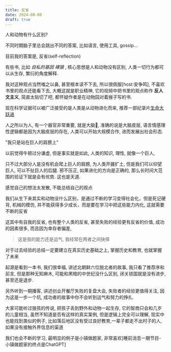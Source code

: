 ```yaml
---
title: 反省
date: 2024-08-08
draft: true
---
```


人和动物有什么区别?

不同时期脑子里总会跳出不同的答案, 比如语言, 使用工具, gossip...

目前我的答案是, 反省(self-reflection)

有些书, 比如 *自私的基因* *裸猿* , 核心思想是人和动物没有区别, 人类一切行为都可以从生存, 繁衍的角度解释. 

我对这种观点当然嗤之以鼻, 甚至根本读不下去, 所以很佩服[host:安争鸣], 不喜欢书里的观点还能看下去, 大概这就是职业精神, 它的视频中把书里的观点称作 **反人文主义**, 简直太贴切了吧, 都怀疑作者是在动物园对着猴子写的书.

现在科学证据可以被广泛接受的是人类是从动物进化而来, 推荐一部纪录片[生命大跃进](https://neodb.social/tv/season/5Iu0frKVskGD35MueQEnj3) 

人之所以为人, 有一个器官非常重要, 就是大脑🧠, 准确的说是大脑皮层, 语言情感理性逻辑都是因为大脑皮层的存在, 人类可以开始大规模合作, 进而发展出社会形态.

"我只是站在巨人的肩膀上" 

以前觉得牛顿过分谦虚, 但是事实就是如此, 人类的知识, 理性, 就像一个巨人, 

只不过大部分人是没有机会爬上巨人的肩膀, 为人类开疆扩土, 但是我们可以仰望巨人, 可以不扯巨人的后腿. 邪不压正, 如果进化的方向是正确的, 那么长时间大范围的验证下就是会有优势. 这也是天道. 

感觉自己的想法太发散, 不能总结自己的观点

我们从生下来其实和动物没什么区别，是通过不断的学习变得社会化，但是死记硬背, 机械的模仿, 并不能获得多少成长，而是要在学习中把这些能力内化, 这就需要不断的反省

这其中有自我的反省, 也有整个人类的反省, 甚至失败的经验更有反省的价值, 成功的因素很多, 而且因为幸存者偏差, 

> 这是我的能力还是运气, 我经常在两者之间抉择

对于过去经验的总结一定要建立在真实历史基础之上, 掌握历史和教育, 也就掌握了未来

起源是看到一本书, 我们很幸福, 讲述北朝鲜六位脱北者的故事, 我只看了推荐序和前言, 但是那种无知麻木, 可能和黑暗的中世纪没什么区别, 闭关锁国就是没有进步, 甚至还是退步. 

另外听到一期播客, 讲述创业开餐厅失败的复盘大会, 失败者的经验更值得关注, 因为这是一步一个坑, 成功者的故事中你不会听到运气和努力的挣扎.

大家可能听过狼孩的传说, 把孩子丢到野外和动物一起生存, 它的智商只会和几岁的儿童相当, 虽然不知道是否有这样的真实案例, 但是逻辑上完全可以理解, 现实中也能找到类似的例子, 比如落后地区没有受过良好教育,一辈子都走不出村子的人, 如果没有接触外界信息的渠道

我们也会不断的学习, 最明显的例子是小镇做题家, 非常喜欢[睡前消息一期节目- 小镇做题家的终点是ChatGPT] 



